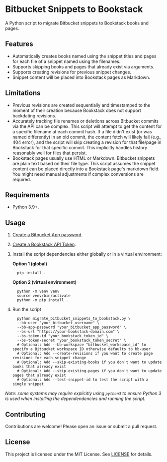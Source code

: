 # Bitbucket Snippets to Bookstack

A Python script to migrate Bitbucket snippets to Bookstack books and pages.

## Features
- Automatically creates books named using the snippet titles and pages for each file of a snippet named using the filenames.
- Supports skipping books and pages that already exist via arguments.
- Supports creating revisions for previous snippet changes.
- Snippet content will be placed into Bookstack pages as Markdown. 

## Limitations
- Previous revisions are created sequentially and timestamped to the moment of their creation because Bookstack does not support 
  backdating revisions.
- Accurately tracking file renames or deletions across Bitbucket commits via the API can be complex. This script will attempt to 
  get the content for a specific filename at each commit hash. If a file didn't exist (or was named differently) in an old commit, the content fetch will likely fail (e.g., 404 error), and the script will skip creating a revision for that file/page in Bookstack for that specific commit. This implicitly handles history reasonably well for files that persist.
- Bookstack pages usually use HTML or Markdown. Bitbucket snippets are plain text based on their file type. This script assumes 
  the snippet content can be placed directly into a Bookstack page's markdown field. You might need manual adjustments if complex 
  conversions are required. 

## Requirements
- Python 3.9+.

## Usage
1. [Create a Bitbucket App password](https://support.atlassian.com/bitbucket-cloud/docs/create-an-app-password/).
1. [Create a Bookstack API Token](https://demo.bookstackapp.com/api/docs#authentication).
1. Install the script dependencies either globally or in a virtual environment:

   **Option 1 (global)**

         pip install .

   **Option 2 (virtual environment)**

         python -m venv venv
         source venv/bin/activate
         python -m pip install .

1. Run the script

         python migrate_bitbucket_snippets_to_bookstack.py \
         --bb-user "your_bitbucket_username" \
         --bb-app-password "your_bitbucket_app_password" \
         --bs-url "https://your-bookstack-domain.com" \
         --bs-token-id "your_bookstack_token_id" \
         --bs-token-secret "your_bookstack_token_secret" \
         # Optional: Add --bb-workspace "bitbucket_workspace_id" to specify a Bitbucket workspace ID otherwise defaults to bb-user
         # Optional: Add --create-revisions if you want to create page revisions for each snippet change
         # Optional: Add --skip-existing-books if you don't want to update books that already exist
         # Optional: Add --skip-existing-pages if you don't want to update pages that already exist
         # Optional: Add --test-snippet-id to test the script with a single snippet

*Note: some systems may require explicitly using `python3` to ensure Python 3 is used when installing the dependendencies and 
running the script.*

## Contributing

Contributions are welcome! Please open an issue or submit a pull request.

## License

This project is licensed under the MIT License. See [LICENSE](LICENSE) for details.
